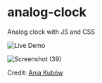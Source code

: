 # analog-clock
Analog clock with JS and CSS

![Live Demo](https://sivakotari.github.io/analog-clock/)

![Screenshot (39)](https://user-images.githubusercontent.com/19163868/188899933-c111e79c-a88f-4692-a43b-cdc1803aeed7.png)

Credit: [Ania Kubów](https://www.youtube.com/watch?v=hbe2hn4W3z0)

